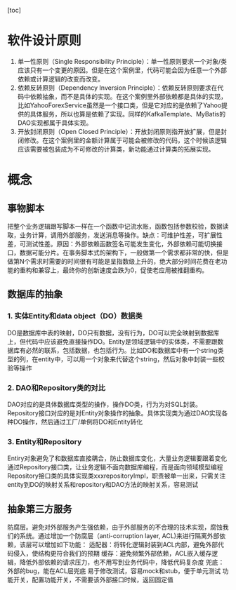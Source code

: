 [toc]

# 软件设计原则
1. 单一性原则（Single Responsibility Principle）：单一性原则要求一个对象/类应该只有一个变更的原因。但是在这个案例里，代码可能会因为任意一个外部依赖或计算逻辑的改变而改变。
2. 依赖反转原则（Dependency Inversion Principle）：依赖反转原则要求在代码中依赖抽象，而不是具体的实现。在这个案例里外部依赖都是具体的实现，比如YahooForexService虽然是一个接口类，但是它对应的是依赖了Yahoo提供的具体服务，所以也算是依赖了实现。同样的KafkaTemplate、MyBatis的DAO实现都属于具体实现。
3. 开放封闭原则（Open Closed Principle）：开放封闭原则指开放扩展，但是封闭修改。在这个案例里的金额计算属于可能会被修改的代码，这个时候该逻辑应该需要被包装成为不可修改的计算类，新功能通过计算类的拓展实现。

# 概念
## 事物脚本
把整个业务逻辑跟写脚本一样在一个函数中记流水账，函数包括参数校验，数据读取，业务计算，调用外部服务，发送消息等操作。缺点：可维护性差，可扩展性差，可测试性差。原因：外部依赖函数签名可能发生变化，外部依赖可能切换接口，数据可能分片。在事务脚本式的架构下，一般做第一个需求都非常的快，但是做第N个需求时需要的时间很有可能是呈指数级上升的，绝大部分时间花费在老功能的重构和兼容上，最终你的创新速度会跌为0，促使老应用被推翻重构。
## 数据库的抽象
### 1. 实体Entity和data object（DO）数据类
DO是数据库中表的映射，DO只有数据，没有行为，DO可以完全映射到数据库上，但代码中应该避免直接操作DO。Entity是领域逻辑中的实体类，不需要跟数据库有必然的联系，包括数据，也包括行为。比如DO和数据库中有一个string类型的列，在entity中，可以用一个对象来代替这个string，然后对象中封装一些校验等操作
### 2. DAO和Repository类的对比
DAO对应的是具体数据库类型的操作，操作DO类，行为为对SQL封装。Repository接口对应的是对Entity对象操作的抽象。具体实现类为通过DAO实现各种DO操作，然后通过工厂/单例将DO和Entity转化
### 3. Entity和Repository
Entiry对象避免了和数据库直接耦合，防止数据库变化，大量业务逻辑要跟着变化
通过Repository接口类，让业务逻辑不面向数据库编程，而是面向领域模型编程
Repository接口类的具体实现类xxxrepositoryImpl，职责被单一出来，只需关注entity到DO的映射关系和repository和DAO方法的映射关系，容易测试
## 抽象第三方服务
防腐层。避免对外部服务产生强依赖，由于外部服务的不合理的技术实现，腐蚀我们的系统。通过增加一个防腐层（anti-corruption layer, ACL)来进行隔离外部依赖，该层可以增加如下功能：
适配器：将转化逻辑封装到ACL内部，避免外部代码侵入，使结构更符合我们的预期
缓存：避免频繁外部依赖，ACL嵌入缓存逻辑，降低外部依赖的请求压力，也不用写到业务代码中，降低代码复杂度
兜底：外部的bug，能在ACL层兜底
易于修改测试，容易mock和stub，便于单元测试
功能开关，配置功能开关，不需要该外部接口时候，返回固定值